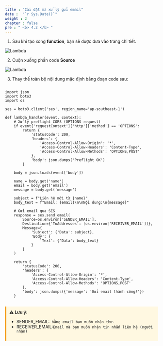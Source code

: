 ```yaml
---
title : "Cài đặt mã xử lý gửi email"
date :  "`r Sys.Date()`" 
weight : 2 
chapter : false
pre : " <b> 4.2 </b> "
---
```



1. Sau khi tạo xong **function**, bạn sẽ được đưa vào trang chi tiết.

![Lambda](/images/4.lambda/004.lambda.png)


2. Cuộn xuống phần code **Source**


![Lambda](/images/4.lambda/005.lambda.png)
 

3. Thay thế toàn bộ nội dung mặc định bằng đoạn code sau:

<pre><code id="emailCode">
import json
import boto3
import os

ses = boto3.client('ses', region_name='ap-southeast-1')

def lambda_handler(event, context):
    # Xử lý preflight CORS (OPTIONS request)
    if event['requestContext']['http']['method'] == 'OPTIONS':
        return {
            'statusCode': 200,
            'headers': {
                'Access-Control-Allow-Origin': '*',
                'Access-Control-Allow-Headers': 'Content-Type',
                'Access-Control-Allow-Methods': 'OPTIONS,POST'
            },
            'body': json.dumps('Preflight OK')
        }

    body = json.loads(event['body'])

    name = body.get('name')
    email = body.get('email')
    message = body.get('message')

    subject = f"Liên hệ mới từ {name}"
    body_text = f"Email: {email}\n\nNội dung:\n{message}"

    # Gửi email qua SES
    response = ses.send_email(
        Source=os.environ['SENDER_EMAIL'],
        Destination={'ToAddresses': [os.environ['RECEIVER_EMAIL']]},
        Message={
            'Subject': {'Data': subject},
            'Body': {
                'Text': {'Data': body_text}
            }
        }
    )

    return {
        'statusCode': 200,
        'headers': {
            'Access-Control-Allow-Origin': '*',
            'Access-Control-Allow-Headers': 'Content-Type',
            'Access-Control-Allow-Methods': 'OPTIONS,POST'
        },
        'body': json.dumps({'message': 'Gửi email thành công!'})
    }

</code></pre>

<script>
function copyCode() {
  const text = document.getElementById("emailCode").innerText;
  navigator.clipboard.writeText(text).then(() => {
    alert("✅ Đã sao chép đoạn mã!");
  });
}
</script>

<div style="border-left: 4px solid #f39c12; padding: 10px; background-color: #fff8e1;">
  <strong>⚠️ Lưu ý:</strong>
  <ul>
    <li>SENDER_EMAIL:<code> bằng email bạn muốn nhận thư.</code> </li>
    <li>RECEIVER_EMAIL:<code>Email mà bạn muốn nhận tin nhắn liên hệ (người nhận)</code></li>
  </ul>
</div>
